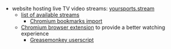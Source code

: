 * website hosting live TV video streams: [yoursports.stream](http://yoursports.stream/)
  * [list of available streams](https://github.com/warren-bank/crx-YourSports-Stream/tree/master/.channels)
    - [Chromium bookmarks import](https://github.com/warren-bank/crx-YourSports-Stream/raw/master/.channels/bookmarks.chromium-import.html)
  * [Chromium browser extension](https://github.com/warren-bank/crx-YourSports-Stream/releases) to provide a better watching experience
    - [Greasemonkey userscript](https://github.com/warren-bank/crx-YourSports-Stream/raw/greasemonkey-userscript/greasemonkey-userscript/YourSports-Stream.user.js)
